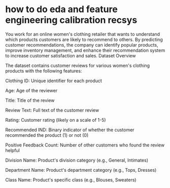 # how to do eda and feature engineering calibration recsys
You work for an online women's clothing retailer that wants to understand which products customers are likely to recommend to others. By predicting customer recommendations, the company can identify popular products, improve inventory management, and enhance their recommendation system to increase customer satisfaction and sales.
Dataset Overview

The dataset contains customer reviews for various women's clothing products with the following features:

Clothing ID: Unique identifier for each product

Age: Age of the reviewer

Title: Title of the review

Review Text: Full text of the customer review

Rating: Customer rating (likely on a scale of 1-5)

Recommended IND: Binary indicator of whether the customer recommended the product (1) or not (0)

Positive Feedback Count: Number of other customers who found the review helpful

Division Name: Product's division category (e.g., General, Intimates)

Department Name: Product's department category (e.g., Tops, Dresses)

Class Name: Product's specific class (e.g., Blouses, Sweaters)

